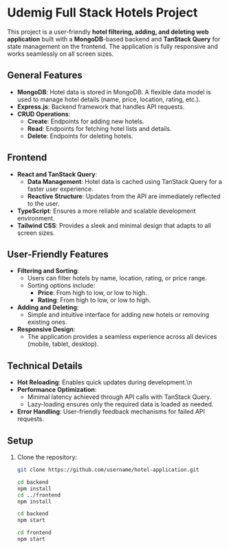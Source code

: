 # Udemig Full Stack Hotels Project

This project is a user-friendly **hotel filtering, adding, and deleting web application** built with a **MongoDB**-based backend and **TanStack Query** for state management on the frontend. The application is fully responsive and works seamlessly on all screen sizes.

## General Features

- **MongoDB**: Hotel data is stored in MongoDB. A flexible data model is used to manage hotel details (name, price, location, rating, etc.).
- **Express.js**: Backend framework that handles API requests.
- **CRUD Operations**:
  - **Create**: Endpoints for adding new hotels.
  - **Read**: Endpoints for fetching hotel lists and details.
  - **Delete**: Endpoints for deleting hotels.

## Frontend

- **React and TanStack Query**:
  - **Data Management**: Hotel data is cached using TanStack Query for a faster user experience.
  - **Reactive Structure**: Updates from the API are immediately reflected to the user.
- **TypeScript**: Ensures a more reliable and scalable development environment.
- **Tailwind CSS**: Provides a sleek and minimal design that adapts to all screen sizes.

## User-Friendly Features

- **Filtering and Sorting**:
  - Users can filter hotels by name, location, rating, or price range.
  - Sorting options include:
    - **Price**: From high to low, or low to high.
    - **Rating**: From high to low, or low to high.
- **Adding and Deleting**:
  - Simple and intuitive interface for adding new hotels or removing existing ones.
- **Responsive Design**:
  - The application provides a seamless experience across all devices (mobile, tablet, desktop).

## Technical Details

- **Hot Reloading**: Enables quick updates during development.\n
- **Performance Optimization**:
  - Minimal latency achieved through API calls with TanStack Query.
  - Lazy-loading ensures only the required data is loaded as needed.
- **Error Handling**: User-friendly feedback mechanisms for failed API requests.

## Setup

1. Clone the repository:

   ```bash
   git clone https://github.com/username/hotel-application.git

   cd backend
   npm install
   cd ../frontend
   npm install

   cd backend
   npm start

   cd frontend
   npm start
   ```

